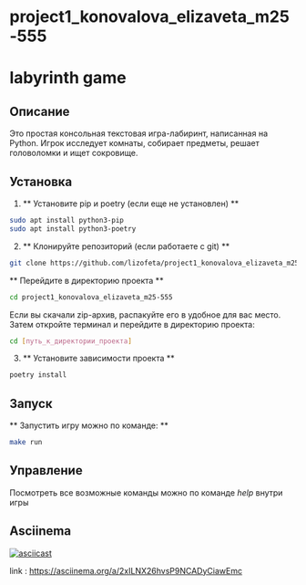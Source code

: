 # project1_konovalova_elizaveta_m25-555

# labyrinth game

## Описание 

Это простая консольная текстовая игра-лабиринт, написанная на Python. 
Игрок исследует комнаты, собирает предметы, решает головоломки и ищет сокровище. 

## Установка

1. ** Установите pip и poetry (если еще не установлен) **
```bash
sudo apt install python3-pip
sudo apt install python3-poetry
```

2. ** Клонируйте репозиторий (если работаете с git) **
```bash
git clone https://github.com/lizofeta/project1_konovalova_elizaveta_m25-555.git 
```
** Перейдите в директорию проекта **
```bash
cd project1_konovalova_elizaveta_m25-555
```

Если вы скачали zip-архив, распакуйте его в удобное для вас место. 
Затем откройте терминал и перейдите в директорию проекта:
```bash
cd [путь_к_директории_проекта]
```

3. ** Установите зависимости проекта **
```bash
poetry install
```

## Запуск

** Запустить игру можно по команде: **
```bash
make run
```

## Управление

Посмотреть все возможные команды можно по командe *help* внутри игры

## Asciinema 

[![asciicast](https://asciinema.org/a/2xILNX26hvsP9NCADyCiawEmc.svg)](https://asciinema.org/a/2xILNX26hvsP9NCADyCiawEmc)

link : https://asciinema.org/a/2xILNX26hvsP9NCADyCiawEmc